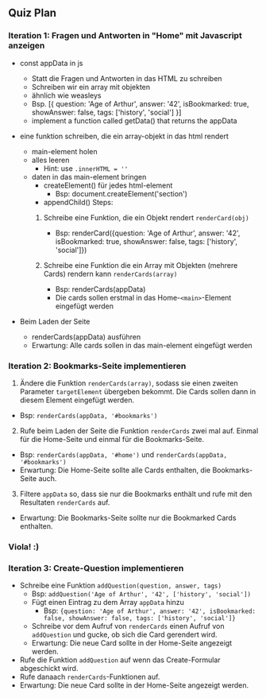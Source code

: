 ## Quiz Plan

### Iteration 1: Fragen und Antworten in "Home" mit Javascript anzeigen

- const appData in js

  - Statt die Fragen und Antworten in das HTML zu schreiben
  - Schreiben wir ein array mit objekten
  - ähnlich wie weasleys
  - Bsp.
    [{
    question: 'Age of Arthur',
    answer: '42',
    isBookmarked: true,
    showAnswer: false,
    tags: ['history', 'social']
    }]
  - implement a function called getData() that returns the appData

- eine funktion schreiben, die ein array-objekt in das html rendert

  - main-element holen
  - alles leeren
    - Hint: use `.innerHTML = ''`
  - daten in das main-element bringen
    - createElement() für jedes html-element
      - Bsp: document.createElement('section')
    - appendChild()
      Steps:
    1. Schreibe eine Funktion, die ein Objekt rendert `renderCard(obj)`


        - Bsp: renderCard({question: 'Age of Arthur', answer: '42', isBookmarked: true, showAnswer: false, tags: ['history', 'social']})
    2. Schreibe eine Funktion die ein Array mit Objekten (mehrere Cards) rendern kann `renderCards(array)`


        - Bsp: renderCards(appData)
        - Die cards sollen erstmal in das Home-`<main>`-Element eingefügt werden

- Beim Laden der Seite
  - renderCards(appData) ausführen
  - Erwartung: Alle cards sollen in das main-element eingefügt werden

### Iteration 2: Bookmarks-Seite implementieren

1. Ändere die Funktion `renderCards(array)`, sodass sie einen zweiten Parameter `targetElement` übergeben bekommt. Die Cards sollen dann in diesem Element eingefügt werden.

- Bsp: `renderCards(appData, '#bookmarks')`

2. Rufe beim Laden der Seite die Funktion `renderCards` zwei mal auf. Einmal für die Home-Seite und einmal für die Bookmarks-Seite.

- Bsp: `renderCards(appData, '#home')` und `renderCards(appData, '#bookmarks')`
- Erwartung: Die Home-Seite sollte alle Cards enthalten, die Bookmarks-Seite auch.

3. Filtere `appData` so, dass sie nur die Bookmarks enthält und rufe mit den Resultaten `renderCards` auf.

- Erwartung: Die Bookmarks-Seite sollte nur die Bookmarked Cards enthalten.

### Viola! :)

### Iteration 3: Create-Question implementieren

- Schreibe eine Funktion `addQuestion(question, answer, tags)`
  - Bsp: `addQuestion('Age of Arthur', '42', ['history', 'social'])`
  - Fügt einen Eintrag zu dem Array `appData` hinzu
    - Bsp: `{question: 'Age of Arthur', answer: '42', isBookmarked: false, showAnswer: false, tags: ['history', 'social']}`
  - Schreibe vor dem Aufruf von `renderCards` einen Aufruf von `addQuestion` und gucke, ob sich die Card gerendert wird.
  - Erwartung: Die neue Card sollte in der Home-Seite angezeigt werden.
- Rufe die Funktion `addQuestion` auf wenn das Create-Formular abgeschickt wird.
- Rufe danaach `renderCards`-Funktionen auf.
- Erwartung: Die neue Card sollte in der Home-Seite angezeigt werden.

